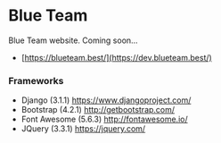# Blue Team

Blue Team website. Coming soon...

- [https://blueteam.best/](https://dev.blueteam.best/)

### Frameworks

- Django (3.1.1) https://www.djangoproject.com/
- Bootstrap (4.2.1) http://getbootstrap.com/
- Font Awesome (5.6.3) http://fontawesome.io/
- JQuery (3.3.1) https://jquery.com/
